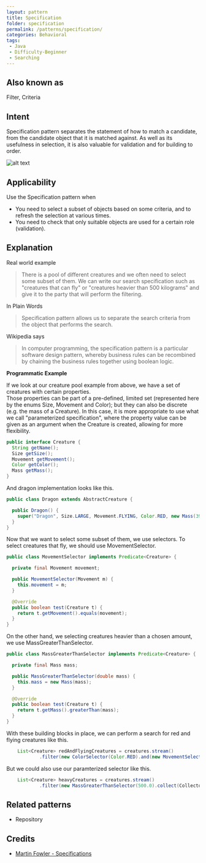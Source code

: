 ```yaml
---
layout: pattern
title: Specification
folder: specification
permalink: /patterns/specification/
categories: Behavioral
tags:
 - Java
 - Difficulty-Beginner
 - Searching
---
```


## Also known as
Filter, Criteria

## Intent
Specification pattern separates the statement of how to match a
candidate, from the candidate object that it is matched against. As well as its
usefulness in selection, it is also valuable for validation and for building to
order.

![alt text](./etc/specification.png "Specification")

## Applicability
Use the Specification pattern when

* You need to select a subset of objects based on some criteria, and to refresh the selection at various times.
* You need to check that only suitable objects are used for a certain role (validation).

## Explanation

Real world example

> There is a pool of different creatures and we often need to select some subset of them. We can write our search specification such as "creatures that can fly" or "creatures heavier than 500 kilograms" and give it to the party that will perform the filtering.

In Plain Words

> Specification pattern allows us to separate the search criteria from the object that performs the search.

Wikipedia says

> In computer programming, the specification pattern is a particular software design pattern, whereby business rules can be recombined by chaining the business rules together using boolean logic.

**Programmatic Example**

If we look at our creature pool example from above, we have a set of creatures with certain properties.\
Those properties can be part of a pre-defined, limited set (represented here by the enums Size, Movement and Color); but they can also be discrete (e.g. the mass of a Creature). In this case, it is more appropriate to use what we call "parameterized specification", where the property value can be given as an argument when the Creature is created, allowing for more flexibility.

```java
public interface Creature {
  String getName();
  Size getSize();
  Movement getMovement();
  Color getColor();
  Mass getMass();
}
```

And dragon implementation looks like this.

```java
public class Dragon extends AbstractCreature {

  public Dragon() {
    super("Dragon", Size.LARGE, Movement.FLYING, Color.RED, new Mass(39300.0));
  }
}
```

Now that we want to select some subset of them, we use selectors. To select creatures that fly, we should use MovementSelector.

```java
public class MovementSelector implements Predicate<Creature> {

  private final Movement movement;

  public MovementSelector(Movement m) {
    this.movement = m;
  }

  @Override
  public boolean test(Creature t) {
    return t.getMovement().equals(movement);
  }
}
```

On the other hand, we selecting creatures heavier than a chosen amount, we use MassGreaterThanSelector.

```java
public class MassGreaterThanSelector implements Predicate<Creature> {

  private final Mass mass;

  public MassGreaterThanSelector(double mass) {
    this.mass = new Mass(mass);
  }

  @Override
  public boolean test(Creature t) {
    return t.getMass().greaterThan(mass);
  }
}
```

With these building blocks in place, we can perform a search for red and flying creatures like this.

```java
    List<Creature> redAndFlyingCreatures = creatures.stream()
            .filter(new ColorSelector(Color.RED).and(new MovementSelector(Movement.FLYING))).collect(Collectors.toList());
```

But we could also use our paramterized selector like this.

```java
    List<Creature> heavyCreatures = creatures.stream()
            .filter(new MassGreaterThanSelector(500.0).collect(Collectors.toList());
```

## Related patterns

* Repository

## Credits

* [Martin Fowler - Specifications](http://martinfowler.com/apsupp/spec.pdf)

